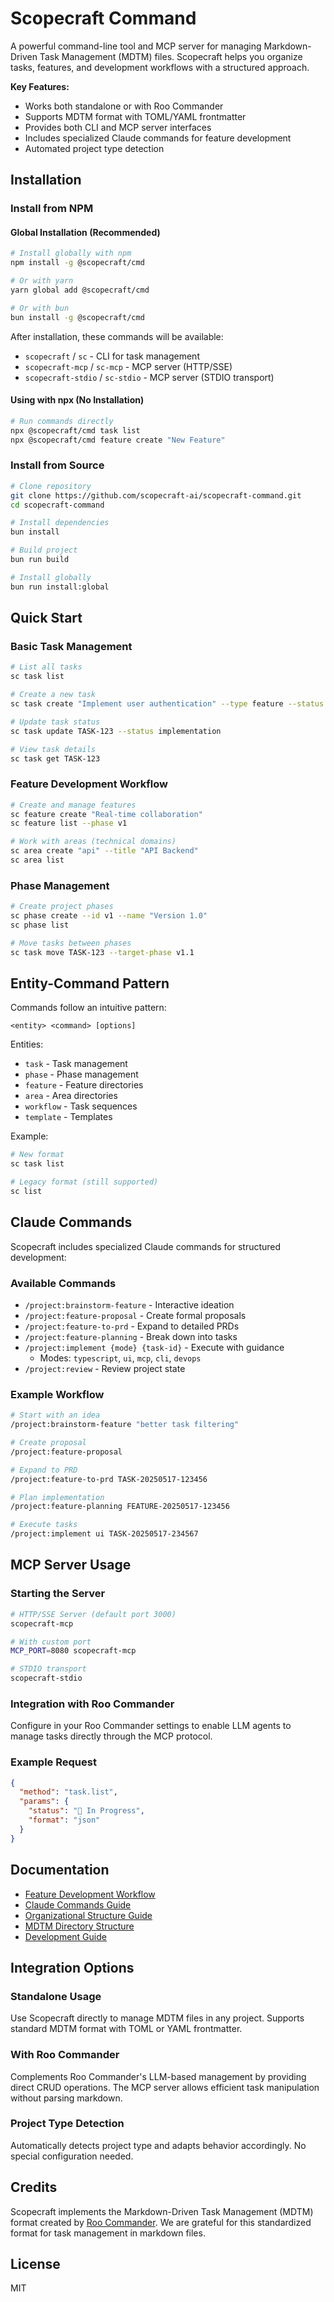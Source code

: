 # Scopecraft Command

A powerful command-line tool and MCP server for managing Markdown-Driven Task Management (MDTM) files. Scopecraft helps you organize tasks, features, and development workflows with a structured approach.

**Key Features:**
* Works both standalone or with Roo Commander
* Supports MDTM format with TOML/YAML frontmatter
* Provides both CLI and MCP server interfaces
* Includes specialized Claude commands for feature development
* Automated project type detection

## Installation

### Install from NPM

#### Global Installation (Recommended)

```bash
# Install globally with npm
npm install -g @scopecraft/cmd

# Or with yarn
yarn global add @scopecraft/cmd

# Or with bun
bun install -g @scopecraft/cmd
```

After installation, these commands will be available:
- `scopecraft` / `sc` - CLI for task management
- `scopecraft-mcp` / `sc-mcp` - MCP server (HTTP/SSE)
- `scopecraft-stdio` / `sc-stdio` - MCP server (STDIO transport)

#### Using with npx (No Installation)

```bash
# Run commands directly
npx @scopecraft/cmd task list
npx @scopecraft/cmd feature create "New Feature"
```

### Install from Source

```bash
# Clone repository
git clone https://github.com/scopecraft-ai/scopecraft-command.git
cd scopecraft-command

# Install dependencies
bun install

# Build project
bun run build

# Install globally
bun run install:global
```

## Quick Start

### Basic Task Management

```bash
# List all tasks
sc task list

# Create a new task
sc task create "Implement user authentication" --type feature --status planning

# Update task status
sc task update TASK-123 --status implementation

# View task details
sc task get TASK-123
```

### Feature Development Workflow

```bash
# Create and manage features
sc feature create "Real-time collaboration"
sc feature list --phase v1

# Work with areas (technical domains)
sc area create "api" --title "API Backend"
sc area list
```

### Phase Management

```bash
# Create project phases
sc phase create --id v1 --name "Version 1.0"
sc phase list

# Move tasks between phases
sc task move TASK-123 --target-phase v1.1
```

## Entity-Command Pattern

Commands follow an intuitive pattern:
```
<entity> <command> [options]
```

Entities:
- `task` - Task management
- `phase` - Phase management
- `feature` - Feature directories
- `area` - Area directories
- `workflow` - Task sequences
- `template` - Templates

Example:
```bash
# New format
sc task list

# Legacy format (still supported)
sc list
```

## Claude Commands

Scopecraft includes specialized Claude commands for structured development:

### Available Commands

- `/project:brainstorm-feature` - Interactive ideation
- `/project:feature-proposal` - Create formal proposals
- `/project:feature-to-prd` - Expand to detailed PRDs
- `/project:feature-planning` - Break down into tasks
- `/project:implement {mode} {task-id}` - Execute with guidance
  - Modes: `typescript`, `ui`, `mcp`, `cli`, `devops`
- `/project:review` - Review project state

### Example Workflow

```bash
# Start with an idea
/project:brainstorm-feature "better task filtering"

# Create proposal
/project:feature-proposal

# Expand to PRD
/project:feature-to-prd TASK-20250517-123456

# Plan implementation
/project:feature-planning FEATURE-20250517-123456

# Execute tasks
/project:implement ui TASK-20250517-234567
```

## MCP Server Usage

### Starting the Server

```bash
# HTTP/SSE Server (default port 3000)
scopecraft-mcp

# With custom port
MCP_PORT=8080 scopecraft-mcp

# STDIO transport
scopecraft-stdio
```

### Integration with Roo Commander

Configure in your Roo Commander settings to enable LLM agents to manage tasks directly through the MCP protocol.

### Example Request

```json
{
  "method": "task.list",
  "params": {
    "status": "🔵 In Progress",
    "format": "json"
  }
}
```

## Documentation

- [Feature Development Workflow](docs/feature-development-workflow.md)
- [Claude Commands Guide](docs/claude-commands-guide.md)
- [Organizational Structure Guide](docs/organizational-structure-guide.md)
- [MDTM Directory Structure](docs/mdtm-directory-structure.md)
- [Development Guide](docs/DEVELOPMENT.md)

## Integration Options

### Standalone Usage

Use Scopecraft directly to manage MDTM files in any project. Supports standard MDTM format with TOML or YAML frontmatter.

### With Roo Commander

Complements Roo Commander's LLM-based management by providing direct CRUD operations. The MCP server allows efficient task manipulation without parsing markdown.

### Project Type Detection

Automatically detects project type and adapts behavior accordingly. No special configuration needed.

## Credits

Scopecraft implements the Markdown-Driven Task Management (MDTM) format created by [Roo Commander](https://github.com/jezweb/roo-commander). We are grateful for this standardized format for task management in markdown files.

## License

MIT
